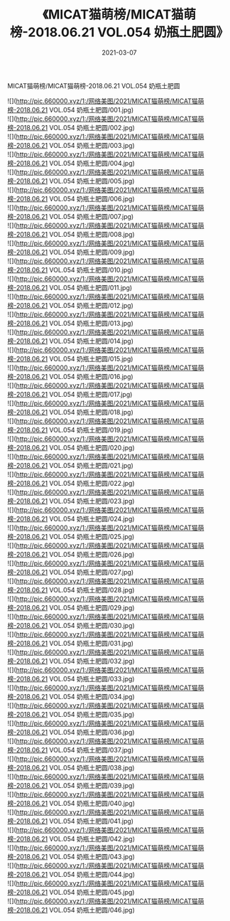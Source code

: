 ﻿---
layout: post
title:  《MICAT猫萌榜/MICAT猫萌榜-2018.06.21 VOL.054 奶瓶土肥圆》
date:   2021-03-07
img: http://pic.660000.xyz/1:/网络美图/2021/MICAT猫萌榜/MICAT猫萌榜-2018.06.21 VOL.054 奶瓶土肥圆/000.jpg
categories: [美女, 清纯, 唯美]
---

MICAT猫萌榜/MICAT猫萌榜-2018.06.21 VOL.054 奶瓶土肥圆

 ![](http://pic.660000.xyz/1:/网络美图/2021/MICAT猫萌榜/MICAT猫萌榜-2018.06.21 VOL.054 奶瓶土肥圆/001.jpg) <br>![](http://pic.660000.xyz/1:/网络美图/2021/MICAT猫萌榜/MICAT猫萌榜-2018.06.21 VOL.054 奶瓶土肥圆/002.jpg) <br>![](http://pic.660000.xyz/1:/网络美图/2021/MICAT猫萌榜/MICAT猫萌榜-2018.06.21 VOL.054 奶瓶土肥圆/003.jpg) <br>![](http://pic.660000.xyz/1:/网络美图/2021/MICAT猫萌榜/MICAT猫萌榜-2018.06.21 VOL.054 奶瓶土肥圆/004.jpg) <br>![](http://pic.660000.xyz/1:/网络美图/2021/MICAT猫萌榜/MICAT猫萌榜-2018.06.21 VOL.054 奶瓶土肥圆/005.jpg) <br>![](http://pic.660000.xyz/1:/网络美图/2021/MICAT猫萌榜/MICAT猫萌榜-2018.06.21 VOL.054 奶瓶土肥圆/006.jpg) <br>![](http://pic.660000.xyz/1:/网络美图/2021/MICAT猫萌榜/MICAT猫萌榜-2018.06.21 VOL.054 奶瓶土肥圆/007.jpg) <br>![](http://pic.660000.xyz/1:/网络美图/2021/MICAT猫萌榜/MICAT猫萌榜-2018.06.21 VOL.054 奶瓶土肥圆/008.jpg) <br>![](http://pic.660000.xyz/1:/网络美图/2021/MICAT猫萌榜/MICAT猫萌榜-2018.06.21 VOL.054 奶瓶土肥圆/009.jpg) <br>![](http://pic.660000.xyz/1:/网络美图/2021/MICAT猫萌榜/MICAT猫萌榜-2018.06.21 VOL.054 奶瓶土肥圆/010.jpg) <br>![](http://pic.660000.xyz/1:/网络美图/2021/MICAT猫萌榜/MICAT猫萌榜-2018.06.21 VOL.054 奶瓶土肥圆/011.jpg) <br>![](http://pic.660000.xyz/1:/网络美图/2021/MICAT猫萌榜/MICAT猫萌榜-2018.06.21 VOL.054 奶瓶土肥圆/012.jpg) <br>![](http://pic.660000.xyz/1:/网络美图/2021/MICAT猫萌榜/MICAT猫萌榜-2018.06.21 VOL.054 奶瓶土肥圆/013.jpg) <br>![](http://pic.660000.xyz/1:/网络美图/2021/MICAT猫萌榜/MICAT猫萌榜-2018.06.21 VOL.054 奶瓶土肥圆/014.jpg) <br>![](http://pic.660000.xyz/1:/网络美图/2021/MICAT猫萌榜/MICAT猫萌榜-2018.06.21 VOL.054 奶瓶土肥圆/015.jpg) <br>![](http://pic.660000.xyz/1:/网络美图/2021/MICAT猫萌榜/MICAT猫萌榜-2018.06.21 VOL.054 奶瓶土肥圆/016.jpg) <br>![](http://pic.660000.xyz/1:/网络美图/2021/MICAT猫萌榜/MICAT猫萌榜-2018.06.21 VOL.054 奶瓶土肥圆/017.jpg) <br>![](http://pic.660000.xyz/1:/网络美图/2021/MICAT猫萌榜/MICAT猫萌榜-2018.06.21 VOL.054 奶瓶土肥圆/018.jpg) <br>![](http://pic.660000.xyz/1:/网络美图/2021/MICAT猫萌榜/MICAT猫萌榜-2018.06.21 VOL.054 奶瓶土肥圆/019.jpg) <br>![](http://pic.660000.xyz/1:/网络美图/2021/MICAT猫萌榜/MICAT猫萌榜-2018.06.21 VOL.054 奶瓶土肥圆/020.jpg) <br>![](http://pic.660000.xyz/1:/网络美图/2021/MICAT猫萌榜/MICAT猫萌榜-2018.06.21 VOL.054 奶瓶土肥圆/021.jpg) <br>![](http://pic.660000.xyz/1:/网络美图/2021/MICAT猫萌榜/MICAT猫萌榜-2018.06.21 VOL.054 奶瓶土肥圆/022.jpg) <br>![](http://pic.660000.xyz/1:/网络美图/2021/MICAT猫萌榜/MICAT猫萌榜-2018.06.21 VOL.054 奶瓶土肥圆/023.jpg) <br>![](http://pic.660000.xyz/1:/网络美图/2021/MICAT猫萌榜/MICAT猫萌榜-2018.06.21 VOL.054 奶瓶土肥圆/024.jpg) <br>![](http://pic.660000.xyz/1:/网络美图/2021/MICAT猫萌榜/MICAT猫萌榜-2018.06.21 VOL.054 奶瓶土肥圆/025.jpg) <br>![](http://pic.660000.xyz/1:/网络美图/2021/MICAT猫萌榜/MICAT猫萌榜-2018.06.21 VOL.054 奶瓶土肥圆/026.jpg) <br>![](http://pic.660000.xyz/1:/网络美图/2021/MICAT猫萌榜/MICAT猫萌榜-2018.06.21 VOL.054 奶瓶土肥圆/027.jpg) <br>![](http://pic.660000.xyz/1:/网络美图/2021/MICAT猫萌榜/MICAT猫萌榜-2018.06.21 VOL.054 奶瓶土肥圆/028.jpg) <br>![](http://pic.660000.xyz/1:/网络美图/2021/MICAT猫萌榜/MICAT猫萌榜-2018.06.21 VOL.054 奶瓶土肥圆/029.jpg) <br>![](http://pic.660000.xyz/1:/网络美图/2021/MICAT猫萌榜/MICAT猫萌榜-2018.06.21 VOL.054 奶瓶土肥圆/030.jpg) <br>![](http://pic.660000.xyz/1:/网络美图/2021/MICAT猫萌榜/MICAT猫萌榜-2018.06.21 VOL.054 奶瓶土肥圆/031.jpg) <br>![](http://pic.660000.xyz/1:/网络美图/2021/MICAT猫萌榜/MICAT猫萌榜-2018.06.21 VOL.054 奶瓶土肥圆/032.jpg) <br>![](http://pic.660000.xyz/1:/网络美图/2021/MICAT猫萌榜/MICAT猫萌榜-2018.06.21 VOL.054 奶瓶土肥圆/033.jpg) <br>![](http://pic.660000.xyz/1:/网络美图/2021/MICAT猫萌榜/MICAT猫萌榜-2018.06.21 VOL.054 奶瓶土肥圆/034.jpg) <br>![](http://pic.660000.xyz/1:/网络美图/2021/MICAT猫萌榜/MICAT猫萌榜-2018.06.21 VOL.054 奶瓶土肥圆/035.jpg) <br>![](http://pic.660000.xyz/1:/网络美图/2021/MICAT猫萌榜/MICAT猫萌榜-2018.06.21 VOL.054 奶瓶土肥圆/036.jpg) <br>![](http://pic.660000.xyz/1:/网络美图/2021/MICAT猫萌榜/MICAT猫萌榜-2018.06.21 VOL.054 奶瓶土肥圆/037.jpg) <br>![](http://pic.660000.xyz/1:/网络美图/2021/MICAT猫萌榜/MICAT猫萌榜-2018.06.21 VOL.054 奶瓶土肥圆/038.jpg) <br>![](http://pic.660000.xyz/1:/网络美图/2021/MICAT猫萌榜/MICAT猫萌榜-2018.06.21 VOL.054 奶瓶土肥圆/039.jpg) <br>![](http://pic.660000.xyz/1:/网络美图/2021/MICAT猫萌榜/MICAT猫萌榜-2018.06.21 VOL.054 奶瓶土肥圆/040.jpg) <br>![](http://pic.660000.xyz/1:/网络美图/2021/MICAT猫萌榜/MICAT猫萌榜-2018.06.21 VOL.054 奶瓶土肥圆/041.jpg) <br>![](http://pic.660000.xyz/1:/网络美图/2021/MICAT猫萌榜/MICAT猫萌榜-2018.06.21 VOL.054 奶瓶土肥圆/042.jpg) <br>![](http://pic.660000.xyz/1:/网络美图/2021/MICAT猫萌榜/MICAT猫萌榜-2018.06.21 VOL.054 奶瓶土肥圆/043.jpg) <br>![](http://pic.660000.xyz/1:/网络美图/2021/MICAT猫萌榜/MICAT猫萌榜-2018.06.21 VOL.054 奶瓶土肥圆/044.jpg) <br>![](http://pic.660000.xyz/1:/网络美图/2021/MICAT猫萌榜/MICAT猫萌榜-2018.06.21 VOL.054 奶瓶土肥圆/045.jpg) <br>![](http://pic.660000.xyz/1:/网络美图/2021/MICAT猫萌榜/MICAT猫萌榜-2018.06.21 VOL.054 奶瓶土肥圆/046.jpg) <br>